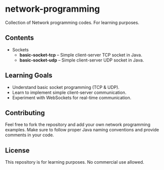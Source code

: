 # network-programming

Collection of Network programming codes. For learning purposes.

## Contents

- Sockets
    - **basic-socket-tcp** – Simple client-server TCP socket in Java.  
    - **basic-socket-udp** – Simple client-server UDP socket in Java.  


## Learning Goals

- Understand basic socket programming (TCP & UDP).
- Learn to implement simple client-server communication.
- Experiment with WebSockets for real-time communication.

## Contributing

Feel free to fork the repository and add your own network programming examples. Make sure to follow proper Java naming conventions and provide comments in your code.

## License

This repository is for learning purposes. No commercial use allowed.
